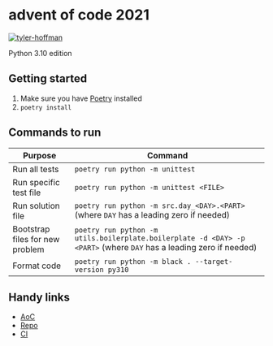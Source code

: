 # advent of code 2021

[![tyler-hoffman](https://circleci.com/gh/tyler-hoffman/aoc-2021.svg?style=svg)](https://circleci.com/gh/tyler-hoffman/aoc-2021)

Python 3.10 edition

## Getting started
1. Make sure you have [Poetry](https://python-poetry.org/) installed
1. `poetry install`

## Commands to run
| Purpose                         | Command |
|---------------------------------|---------|
| Run all tests                   | `poetry run python -m unittest` |
| Run specific test file          | `poetry run python -m unittest <FILE>` |
| Run solution file               | `poetry run python -m src.day_<DAY>.<PART>` (where `DAY` has a leading zero if needed) |
| Bootstrap files for new problem | `poetry run python -m utils.boilerplate.boilerplate -d <DAY> -p <PART>` (where `DAY` has a leading zero if needed) |
| Format code                     | `poetry run python -m black . --target-version py310` |

## Handy links
* [AoC](https://adventofcode.com/2021)
* [Repo](https://github.com/tyler-hoffman/aoc-2021)
* [CI](https://app.circleci.com/pipelines/github/tyler-hoffman/aoc-2021)